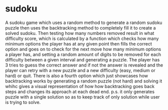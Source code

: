 # sudoku
A sudoku game which uses a random method to generate a random sudoku puzzle then uses the backtracking method to completely fill it to create a solved sudoku.
Then testing how many numbers removed result in what difficulty score, which is calculated by a function which checks how many minimum options the player has at any given point then fills the correct option and goes on to check for the next move how many minimum options a player has, and setting a random amount of digits to be removed for each difficulty between a given interval and generating a puzzle.
The player has 3 tries to guess the correct answer and if not the answer is revealed and the player can retry with a new puzzle and a new difficulty (easy, medium or hard) or quit.
There is also a fourth option which just showcases how backtracking works by generating a random puzzle (not hard) and solving it whihc gives a visual representation of how how backtracking goes back steps and changes its approach at each dead end.
p.s. it only generates puzzle with a single solution so as to keep track of only solution while user is trying to solve.
